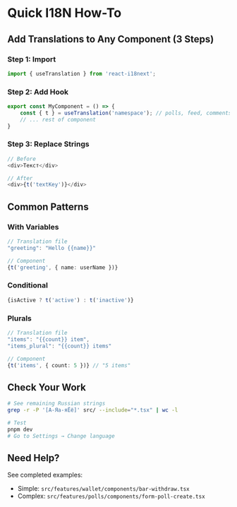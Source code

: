 # Quick I18N How-To

## Add Translations to Any Component (3 Steps)

### Step 1: Import
```typescript
import { useTranslation } from 'react-i18next';
```

### Step 2: Add Hook
```typescript
export const MyComponent = () => {
    const { t } = useTranslation('namespace'); // polls, feed, comments, shared, etc.
    // ... rest of component
}
```

### Step 3: Replace Strings
```typescript
// Before
<div>Текст</div>

// After
<div>{t('textKey')}</div>
```

## Common Patterns

### With Variables
```typescript
// Translation file
"greeting": "Hello {{name}}"

// Component
{t('greeting', { name: userName })}
```

### Conditional
```typescript
{isActive ? t('active') : t('inactive')}
```

### Plurals
```typescript
// Translation file  
"items": "{{count}} item",
"items_plural": "{{count}} items"

// Component
{t('items', { count: 5 })} // "5 items"
```

## Check Your Work

```bash
# See remaining Russian strings
grep -r -P '[А-Яа-яЁё]' src/ --include="*.tsx" | wc -l

# Test
pnpm dev
# Go to Settings → Change language
```

## Need Help?

See completed examples:
- Simple: `src/features/wallet/components/bar-withdraw.tsx`
- Complex: `src/features/polls/components/form-poll-create.tsx`
